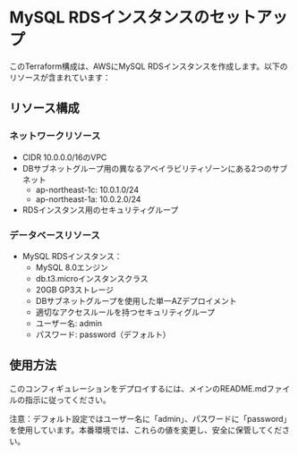 # MySQL RDSインスタンスのセットアップ

このTerraform構成は、AWSにMySQL RDSインスタンスを作成します。以下のリソースが含まれています：

## リソース構成

### ネットワークリソース
- CIDR 10.0.0.0/16のVPC
- DBサブネットグループ用の異なるアベイラビリティゾーンにある2つのサブネット
  - ap-northeast-1c: 10.0.1.0/24
  - ap-northeast-1a: 10.0.2.0/24
- RDSインスタンス用のセキュリティグループ

### データベースリソース
- MySQL RDSインスタンス：
  - MySQL 8.0エンジン
  - db.t3.microインスタンスクラス
  - 20GB GP3ストレージ
  - DBサブネットグループを使用した単一AZデプロイメント
  - 適切なアクセスルールを持つセキュリティグループ
  - ユーザー名: admin
  - パスワード: password（デフォルト）

## 使用方法

このコンフィギュレーションをデプロイするには、メインのREADME.mdファイルの指示に従ってください。

注意：デフォルト設定ではユーザー名に「admin」、パスワードに「password」を使用しています。本番環境では、これらの値を変更し、安全に保管してください。